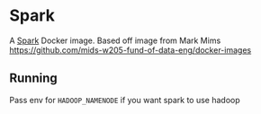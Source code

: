 # Spark

A [Spark](http://spark.apache.org/) Docker image. 
Based off image from Mark Mims https://github.com/mids-w205-fund-of-data-eng/docker-images

## Running

Pass env for `HADOOP_NAMENODE` if you want spark to use hadoop
